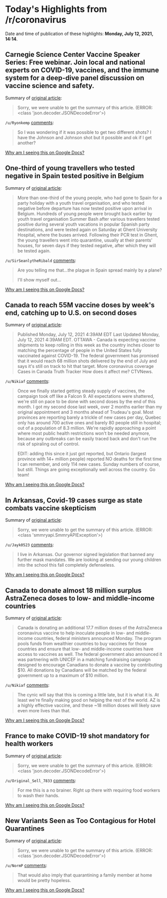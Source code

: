# Today's Highlights from /r/coronavirus

Date and time of publication of these highlights: **Monday, July 12, 2021, 14:14**.

## Carnegie Science Center Vaccine Speaker Series: Free webinar. Join local and national experts on COVID-19, vaccines, and the immune system for a deep-dive panel discussion on vaccine science and safety.

Summary of [original article](https://carnegiesciencecenter.org/programs/vaccine-speaker-series/):

> Sorry, we were unable to get the summary of this article. (ERROR: <class 'json.decoder.JSONDecodeError'>)

`/u/Ryonkemp` [comments](https://www.reddit.com/r/Coronavirus/comments/obmvvt/carnegie_science_center_vaccine_speaker_series/):

> So I was wondering if it was possible to get two different shots? I have the Johnson and Johnson shot but it possible and ok if I get another?

[Why am I seeing this on Google Docs?](https://docs.google.com/document/d/1Dc6We63vOXIZsc0op-Bt4abqkYjXzOigalQqFxmvvbM/edit?usp=sharing)

## One-third of young travellers who tested negative in Spain tested positive in Belgium

Summary of [original article](https://www.brusselstimes.com/news/belgium-all-news/177113/one-third-of-young-travellers-who-tested-negative-in-spain-tested-positive-in-belgium/):

> More than one-third of the young people, who had gone to Spain for a party holiday with a youth travel organisation, and who tested negative before departure has now tested positive upon arrival in Belgium. Hundreds of young people were brought back earlier by youth travel organisation Summer Bash after various travellers tested positive during several youth vacations in popular Spanish party destinations, and were tested again on Saturday at Ghent University Hospital, where the buses arrived. Following their PCR test in Ghent, the young travellers went into quarantine, usually at their parents' houses, for seven days if they tested negative, after which they will be tested again.

`/u/SirSeanlytheRibald` [comments](https://www.reddit.com/r/Coronavirus/comments/oiqg9x/onethird_of_young_travellers_who_tested_negative/):

> Are you telling me that...the plague in Spain spread mainly by a plane?   
> 
> 
> I'll show myself out...

[Why am I seeing this on Google Docs?](https://docs.google.com/document/d/1Dc6We63vOXIZsc0op-Bt4abqkYjXzOigalQqFxmvvbM/edit?usp=sharing)

## Canada to reach 55M vaccine doses by week's end, catching up to U.S. on second doses

Summary of [original article](https://www.ctvnews.ca/health/coronavirus/canada-to-reach-55m-vaccine-doses-by-week-s-end-catching-up-to-u-s-on-second-doses-1.5505478):

> Published Monday, July 12, 2021 4:39AM EDT Last Updated Monday, July 12, 2021 4:39AM EDT. OTTAWA - Canada is expecting vaccine shipments to keep rolling in this week as the country inches closer to matching the percentage of people in the United States fully vaccinated against COVID-19. The federal government has promised that it would reach 68 million shots delivered by the end of July and says it's still on track to hit that target. More coronavirus coverage Cases in Canada Truth Tracker How does it affect me? CTVNews.

`/u/Nikiaf` [comments](https://www.reddit.com/r/Coronavirus/comments/oirzt8/canada_to_reach_55m_vaccine_doses_by_weeks_end/):

> Once we finally started getting steady supply of vaccines, the campaign took off like a Falcon 9. All expectations were shattered, we're still on pace to be done with second doses by the end of this month. I got my second dose last week, over 2 months earlier than my original appointment and 3 months ahead of Trudeau's goal. Most provinces are reporting barely a trickle of new cases per day, Quebec only has around 700 active ones and barely 80 people still in hospital; out of a population of 8.3 million. We're rapidly approaching a point where most public health restrictions won't be needed anymore, because any outbreaks can be easily traced back and don't run the risk of spiraling out of control.
> 
> EDIT: adding this since it just got reported, but Ontario (largest province with 14+ million people) reported NO deaths for the first time I can remember, and only 114 new cases. Sunday numbers of course, but still. Things are going exceptionally well across the country. Go team!

[Why am I seeing this on Google Docs?](https://docs.google.com/document/d/1Dc6We63vOXIZsc0op-Bt4abqkYjXzOigalQqFxmvvbM/edit?usp=sharing)

## In Arkansas, Covid-19 cases surge as state combats vaccine skepticism

Summary of [original article](https://www.cnn.com/2021/07/11/us/arkansas-fights-delta-variant-vaccine-skepticism/index.html):

> Sorry, we were unable to get the summary of this article. (ERROR: <class 'smmryapi.SmmryAPIException'>)

`/u/Jayk0523` [comments](https://www.reddit.com/r/Coronavirus/comments/oihj3j/in_arkansas_covid19_cases_surge_as_state_combats/):

> I live in Arkansas. Our governor signed legislation that banned any further mask mandates. We are looking at sending our young children into the school this fall completely defenseless.

[Why am I seeing this on Google Docs?](https://docs.google.com/document/d/1Dc6We63vOXIZsc0op-Bt4abqkYjXzOigalQqFxmvvbM/edit?usp=sharing)

## Canada to donate almost 18 million surplus AstraZeneca doses to low- and middle-income countries

Summary of [original article](https://www.cbc.ca/news/politics/covax-donations-astrazeneca-surplus-1.6099072):

> Canada is donating an additional 17.7 million doses of the AstraZeneca coronavirus vaccine to help inoculate people in low- and middle-income countries, federal ministers announced Monday. The program pools funds from wealthier countries to buy vaccines for those countries and ensure that low- and middle-income countries have access to vaccines as well. The federal government also announced it was partnering with UNICEF in a matching fundraising campaign designed to encourage Canadians to donate a vaccine by contributing $10. All donations by Canadians will be matched by the federal government up to a maximum of $10 million.

`/u/Nikiaf` [comments](https://www.reddit.com/r/Coronavirus/comments/oitbn3/canada_to_donate_almost_18_million_surplus/):

> The cynic will say that this is coming a little late, but it is what it is. At least we're finally making good on helping the rest of the world. AZ is a highly effective vaccine, and these \~18 million doses will likely save even more lives than that.

[Why am I seeing this on Google Docs?](https://docs.google.com/document/d/1Dc6We63vOXIZsc0op-Bt4abqkYjXzOigalQqFxmvvbM/edit?usp=sharing)

## France to make COVID-19 shot mandatory for health workers

Summary of [original article](https://www.reuters.com/world/europe/france-make-covid-19-shot-mandatory-health-workers-bfm-tv-2021-07-12/?taid=60ec86a6bcdfda0001965913&utm_campaign=trueAnthem:+Trending+Content&utm_medium=trueAnthem&utm_source=twitter):

> Sorry, we were unable to get the summary of this article. (ERROR: <class 'json.decoder.JSONDecodeError'>)

`/u/Original_Sell_7833` [comments](https://www.reddit.com/r/Coronavirus/comments/oix3nz/france_to_make_covid19_shot_mandatory_for_health/):

> For me this is a no brainer. Right up there with requiring food workers to wash their hands.

[Why am I seeing this on Google Docs?](https://docs.google.com/document/d/1Dc6We63vOXIZsc0op-Bt4abqkYjXzOigalQqFxmvvbM/edit?usp=sharing)

## New Variants Seen as Too Contagious for Hotel Quarantines

Summary of [original article](https://www.wsj.com/articles/new-variants-seen-as-too-contagious-for-hotel-quarantines-11626095999):

> Sorry, we were unable to get the summary of this article. (ERROR: <class 'json.decoder.JSONDecodeError'>)

`/u/NormP` [comments](https://www.reddit.com/r/Coronavirus/comments/oirum5/new_variants_seen_as_too_contagious_for_hotel/):

> That would also imply that quarantining a family member at home would be pretty hopeless.

[Why am I seeing this on Google Docs?](https://docs.google.com/document/d/1Dc6We63vOXIZsc0op-Bt4abqkYjXzOigalQqFxmvvbM/edit?usp=sharing)

